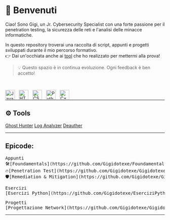 # 👋 Benvenuti

Ciao! Sono Gigi, un Jr. Cybersecurity Specialist con una forte passione per il penetration testing, la sicurezza delle reti e l'analisi delle minacce informatiche.

In questo repository troverai una raccolta di script, appunti e progetti sviluppati durante il mio percorso formativo.  
👉 Dai un'occhiata anche ai [tool](https://github.com/Gigidotexe/tools) che ho realizzato per mettermi alla prova!

> 💡 Questo spazio è in continua evoluzione. Ogni feedback è ben accetto!

&nbsp;

<img align="left" alt="Java" width="30px" style="padding-right:10px;" src="https://cdn.jsdelivr.net/gh/devicons/devicon/icons/java/java-original.svg"/>
<img align="left" alt="HTML" width="30px" style="padding-right:10px;" src="https://cdn.jsdelivr.net/gh/devicons/devicon/icons/html5/html5-plain.svg"/>
<img align="left" alt="CSS" width="30px" style="padding-right:10px;" src="https://cdn.jsdelivr.net/gh/devicons/devicon/icons/css3/css3-plain.svg"/>
<img align="left" alt="Python" width="30px" style="padding-right:10px;" src="https://cdn.jsdelivr.net/gh/devicons/devicon/icons/python/python-plain.svg"/>
<img align="left" alt="C++" width="30px" style="padding-right:10px;" src="https://cdn.jsdelivr.net/gh/devicons/devicon@latest/icons/cplusplus/cplusplus-plain.svg"/>
<br>

---

## ⚙️ Tools

[Ghost Hunter](https://github.com/Gigidotexe/GHost-Hunter)
[Log Analyzer](https://github.com/Gigidotexe/Gigidotexe/blob/main/Img/WIP.jpg)
[Deauther](https://github.com/Gigidotexe/Gigidotexe/blob/main/Img/WIP.jpg)

---

## Epicode:
<pre>
Appunti
🛠️[Foundamentals](https://github.com/Gigidotexe/Foundamentals)
🔥[Penetration Test](https://github.com/Gigidotexe/Gigidotexe/blob/main/Img/WIP.jpg)
🛡️[Remediation & Mitigation](https://github.com/Gigidotexe/Gigidotexe/blob/main/Img/WIP.jpg)
</pre>

<pre>
Esercizi
[Esercizi Python](https://github.com/Gigidotexe/EserciziPythonEpicode)
</pre>

<pre>
Progetti
[Progettazione Network](https://github.com/Gigidotexe/Gigidotexe/blob/main/Img/WIP.jpg)
</pre>

---
